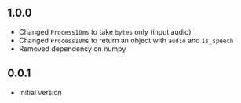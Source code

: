 ## 1.0.0

- Changed `Process10ms` to take `bytes` only (input audio)
- Changed `Process10ms` to return an object with `audio` and `is_speech`
- Removed dependency on numpy

## 0.0.1

- Initial version
